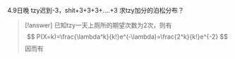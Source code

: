 4.9日晚 tzy迟到-3，shit+3+3+3+....+3
求tzy加分的泊松分布？
>[!answer]
>已知tzy一天上厕所的期望次数为2次，则有
>$$
>P(X=k)=\frac{\lambda^k}{k!}e^(-\lambda)=\frac{2^k}{k!}e^{-2}
>$$
>因而有
 






